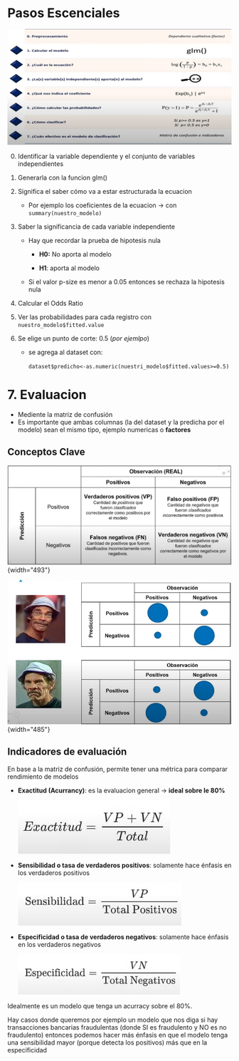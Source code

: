 # Pasos Escenciales

![](pasos.PNG)

0.  Identificar la variable dependiente y el conjunto de variables independientes

1.  Generarla con la funcion glm()

2.  Significa el saber cómo va a estar estructurada la ecuacion

    -   Por ejemplo los coeficientes de la ecuacion -\> con `summary(nuestro_modelo)`

3.  Saber la significancia de cada variable independiente

    -   Hay que recordar la prueba de hipotesis nula

        -   **H0:** No aporta al modelo

        -   **H1**: aporta al modelo

    -   Si el valor p-size es menor a 0.05 entonces se rechaza la hipotesis nula

4.  Calcular el Odds Ratio

5.  Ver las probabilidades para cada registro con `nuestro_modelo$fitted.value`

6.  Se elige un punto de corte: 0.5 (*por ejemlpo*)

    -   se agrega al dataset con:

        `dataset$predicho<-as.numeric(nuestri_modelo$fitted.values>=0.5)`

# 7. Evaluacion

-   Mediente la matriz de confusión
-   Es importante que ambas columnas (la del dataset y la predicha por el modelo) sean el mismo tipo, ejemplo numericas o **factores**

## Conceptos Clave

![](matriz_confusion.PNG){width="493"}

![](ejemplo_matriz.PNG){width="485"}

## Indicadores de evaluación

En base a la matriz de confusión, permite tener una métrica para comparar rendimiento de modelos

-   **Exactitud (Acurrancy)**: es la evaluacion general -\> **ideal sobre le 80%**

    ![](acurrancy.PNG)

-   **Sensibilidad o tasa de verdaderos positivos**: solamente hace énfasis en los verdaderos positivos

    ![](sensibilidad.PNG)

-   **Especificidad o tasa de verdaderos negativos**: solamente hace énfasis en los verdaderos negativos

    ![](especificidad.PNG)

Idealmente es un modelo que tenga un acurracy sobre el 80%.

Hay casos donde queremos por ejemplo un modelo que nos diga si hay transacciones bancarias fraudulentas (donde SI es fraudulento y NO es no fraudulento) entonces podemos hacer más énfasis en que el modelo tenga una sensibilidad mayor (porque detecta los positivos) más que en la especificidad
